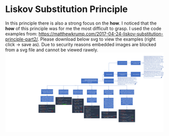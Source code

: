 # Liskov Substitution Principle
In this principle there is also a strong focus on the **how**. I noticed that the **how** of this principle was for me the most difficult to grasp. I used the code examples from: https://matthewkrump.com/2017-04-24-liskov-substitution-principle-part2/. Please download below svg to view the examples (right click -> save as). Due to security reasons embedded images are blocked from a svg file and cannot be viewed rawely. 
![Liskov Substitution Principle](https://raw.githubusercontent.com/NiekBeijloos/SOLID/master/3.%20Liskov%20Substitution%20Principle/Liskov%20Substitution%20Principle.svg?sanitize=true)
